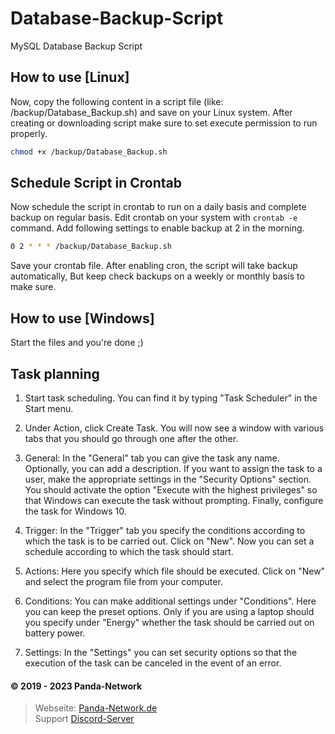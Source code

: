 # Database-Backup-Script

MySQL Database Backup Script

## How to use [Linux]

Now, copy the following content in a script file (like: /backup/Database_Backup.sh) and save on your Linux system.
After creating or downloading script make sure to set execute permission to run properly.

```bash
chmod +x /backup/Database_Backup.sh
```

## Schedule Script in Crontab

Now schedule the script in crontab to run on a daily basis and complete backup on regular basis. Edit crontab on your system with `crontab -e` command. Add following settings to enable backup at 2 in the morning.

```bash
0 2 * * * /backup/Database_Backup.sh
```

Save your crontab file. After enabling cron, the script will take backup automatically, But keep check backups on a weekly or monthly basis to make sure.

## How to use [Windows]

Start the files and you're done ;)

## Task planning

1. Start task scheduling. You can find it by typing "Task Scheduler" in the Start menu.

2. Under Action, click Create Task. You will now see a window with various tabs that you should go through one after the other.

3. General: In the "General" tab you can give the task any name. Optionally, you can add a description. If you want to assign the task to a user, make the appropriate settings in the "Security Options" section. You should activate the option "Execute with the highest privileges" so that Windows can execute the task without prompting. Finally, configure the task for Windows 10.

4. Trigger: In the "Trigger" tab you specify the conditions according to which the task is to be carried out. Click on "New". Now you can set a schedule according to which the task should start.

5. Actions: Here you specify which file should be executed. Click on "New" and select the program file from your computer.

6. Conditions: You can make additional settings under "Conditions". Here you can keep the preset options. Only if you are using a laptop should you specify under "Energy" whether the task should be carried out on battery power.

7. Settings: In the "Settings" you can set security options so that the execution of the task can be canceled in the event of an error.

#### © 2019 - 2023 Panda-Network

> Webseite: [Panda-Network.de](https://panda-network.de) \
> Support [Discord-Server](https://discord.gg/z8ScRvf)
